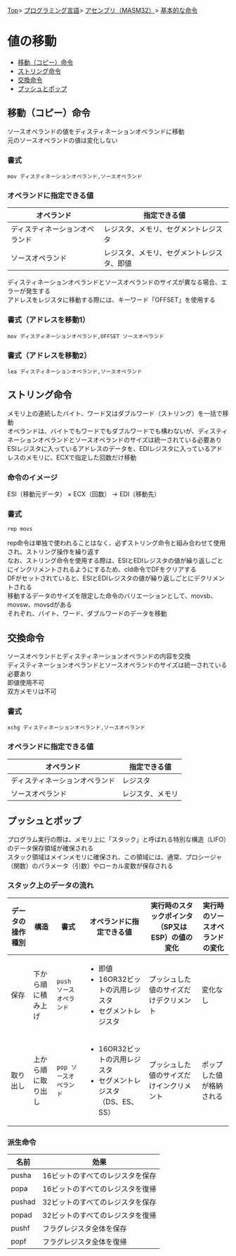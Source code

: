 [Top](../../../../index.md)\>
[プログラミング言語](../../../pgl.md)\>
[アセンブリ（MASM32）](../../language_0001.md)\>
[基本的な命令](../MASM32_0009.md)

# 値の移動

+ [移動（コピー）命令](#移動コピー命令)
+ [ストリング命令](#ストリング命令)
+ [交換命令](#交換命令)
+ [プッシュとポップ](#プッシュとポップ)
<!-- + [ロードとストア](#ロードとストア) -->

## 移動（コピー）命令

ソースオペランドの値をディスティネーションオペランドに移動  
元のソースオペランドの値は変化しない  

### 書式

```mov ディスティネーションオペランド,ソースオペランド```

### オペランドに指定できる値

|オペランド|指定できる値|
----|----
|ディスティネーションオペランド|レジスタ、メモリ、セグメントレジスタ|
|ソースオペランド|レジスタ、メモリ、セグメントレジスタ、即値|

ディスティネーションオペランドとソースオペランドのサイズが異なる場合、エラーが発生する  
アドレスをレジスタに移動する際には、キーワード「OFFSET」を使用する

### 書式（アドレスを移動1）

```mov ディスティネーションオペランド,OFFSET ソースオペランド```

### 書式（アドレスを移動2）

```lea ディスティネーションオペランド,ソースオペランド```

## ストリング命令

メモリ上の連続したバイト、ワード又はダブルワード（ストリング）を一括で移動  
オペランドは、バイトでもワードでもダブルワードでも構わないが、ディスティネーションオペランドとソースオペランドのサイズは統一されている必要あり  
ESIレジスタに入っているアドレスのデータを、EDIレジスタに入っているアドレスのメモリに、ECXで指定した回数だけ移動

### 命令のイメージ

ESI（移動元データ） × ECX（回数） → EDI（移動先）

### 書式

```rep movs```

rep命令は単独で使われることはなく、必ずストリング命令と組み合わせて使用され、ストリング操作を繰り返す  
なお、ストリング命令を使用する際は、ESIとEDIレジスタの値が繰り返しごとにインクリメントされるようにするため、cld命令でDFをクリアする  
DFがセットされていると、ESIとEDIレジスタの値が繰り返しごとにデクリメントされる  
移動するデータのサイズを限定した命令のバリエーションとして、movsb、movsw、movsdがある  
それぞれ、バイト、ワード、ダブルワードのデータを移動

## 交換命令

ソースオペランドとディスティネーションオペランドの内容を交換  
ディスティネーションオペランドとソースオペランドのサイズは統一されている必要あり  
即値使用不可  
双方メモリは不可

### 書式

```xchg ディスティネーションオペランド,ソースオペランド```

### オペランドに指定できる値

|オペランド|指定できる値|
----|----
|ディスティネーションオペランド|レジスタ|
|ソースオペランド|レジスタ、メモリ|

## プッシュとポップ

プログラム実行の際は、メモリ上に「スタック」と呼ばれる特別な構造（LIFO）のデータ保存領域が確保される  
スタック領域はメインメモリに確保され、この領域には、通常、プロシージャ（関数）のパラメータ（引数）やローカル変数が保存される

### スタック上のデータの流れ

|データの操作種別|構造|書式|オペランドに指定できる値|実行時のスタックポインタ（SP又はESP）の値の変化|実行時のソースオペランドの変化|
----|----|----|----|----|----
|保存|下から順に積み上げ|```push ソースオペランド```|<ul><li>即値</li><li>16OR32ビットの汎用レジスタ</li><li>セグメントレジスタ</li></ul>|プッシュした値のサイズだけデクリメント|変化なし|
|取り出し|上から順に取り出し|```pop ソースオペランド```|<ul><li>16OR32ビットの汎用レジスタ</li><li>セグメントレジスタ（DS、ES、SS）</li></ul>|プッシュした値のサイズだけインクリメント|ポップした値が格納される|

### 派生命令

|名前|効果|
----|----
|pusha|16ビットのすべてのレジスタを保存|
|popa|16ビットのすべてのレジスタを復帰|
|pushad|32ビットのすべてのレジスタを保存|
|popad|32ビットのすべてのレジスタを復帰|
|pushf|フラグレジスタ全体を保存|
|popf|フラグレジスタ全体を復帰|

<!-- ## ロードとストア -->